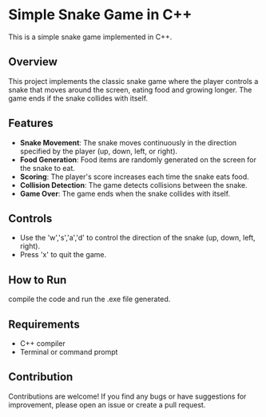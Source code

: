 # Simple Snake Game in C++

This is a simple snake game implemented in C++.

## Overview

This project implements the classic snake game where the player controls a snake that moves around the screen, eating food and growing longer. The game ends if the snake collides with itself.

## Features

- **Snake Movement**: The snake moves continuously in the direction specified by the player (up, down, left, or right).
- **Food Generation**: Food items are randomly generated on the screen for the snake to eat.
- **Scoring**: The player's score increases each time the snake eats food.
- **Collision Detection**: The game detects collisions between the snake.
- **Game Over**: The game ends when the snake collides with itself.

## Controls

- Use the 'w','s','a','d' to control the direction of the snake (up, down, left, right).
- Press 'x' to quit the game.

## How to Run

compile the code and run the .exe file generated.

## Requirements

- C++ compiler
- Terminal or command prompt

## Contribution

Contributions are welcome! If you find any bugs or have suggestions for improvement, please open an issue or create a pull request.
